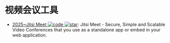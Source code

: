 # 视频会议工具

- [2025~Jitsi Meet ![code](https://ng-tech.icu/assets/code.svg) ![star](https://img.shields.io/github/stars/jitsi/jitsi-meet)](https://github.com/jitsi/jitsi-meet): Jitsi Meet - Secure, Simple and Scalable Video Conferences that you use as a standalone app or embed in your web application.
